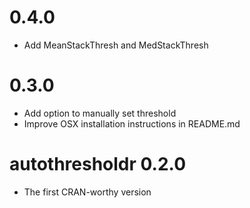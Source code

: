# 0.4.0
* Add MeanStackThresh and MedStackThresh

# 0.3.0
* Add option to manually set threshold
* Improve OSX installation instructions in README.md

# autothresholdr 0.2.0
* The first CRAN-worthy version
